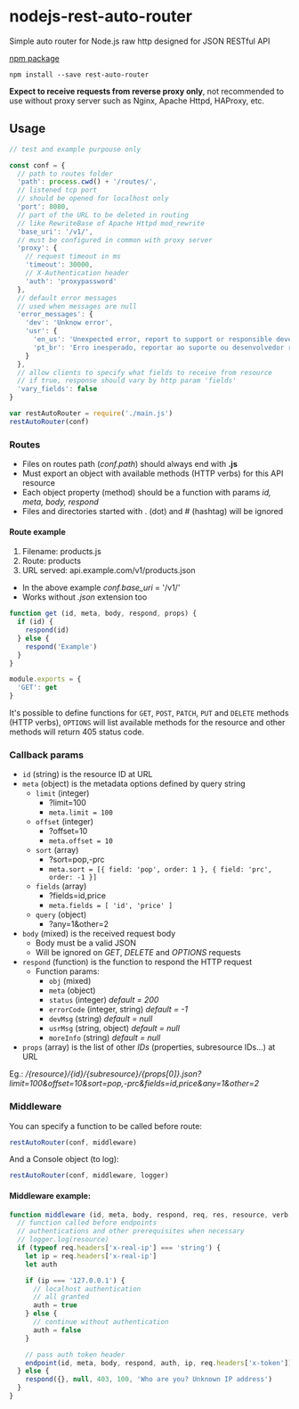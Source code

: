 # nodejs-rest-auto-router
Simple auto router for Node.js raw http designed for JSON RESTful API

<a href="https://www.npmjs.com/package/rest-auto-router" target="_blank">npm package</a>
```
npm install --save rest-auto-router
```

**Expect to receive requests from reverse proxy only**,
not recommended to use without proxy server such as Nginx, Apache Httpd, HAProxy, etc.

## Usage

```javascript
// test and example purpouse only

const conf = {
  // path to routes folder
  'path': process.cwd() + '/routes/',
  // listened tcp port
  // should be opened for localhost only
  'port': 8080,
  // part of the URL to be deleted in routing
  // like RewriteBase of Apache Httpd mod_rewrite
  'base_uri': '/v1/',
  // must be configured in common with proxy server
  'proxy': {
    // request timeout in ms
    'timeout': 30000,
    // X-Authentication header
    'auth': 'proxypassword'
  },
  // default error messages
  // used when messages are null
  'error_messages': {
    'dev': 'Unknow error',
    'usr': {
      'en_us': 'Unexpected error, report to support or responsible developer',
      'pt_br': 'Erro inesperado, reportar ao suporte ou desenvolvedor responsável'
    }
  },
  // allow clients to specify what fields to receive from resource
  // if true, response should vary by http param 'fields'
  'vary_fields': false
}

var restAutoRouter = require('./main.js')
restAutoRouter(conf)
```

### Routes

* Files on routes path (*conf.path*) should always end with **.js**
* Must export an object with available methods (HTTP verbs) for this API resource
* Each object property (method) should be a function with params *id, meta, body, respond*
* Files and directories started with . (dot) and # (hashtag) will be ignored

#### Route example

1. Filename: products.js
2. Route: products
3. URL served: api.example.com/v1/products.json
+ In the above example *conf.base_uri* = '/v1/'
+ Works without *.json* extension too

```javascript
function get (id, meta, body, respond, props) {
  if (id) {
    respond(id)
  } else {
    respond('Example')
  }
}

module.exports = {
  'GET': get
}
```

It's possible to define functions for
`GET`, `POST`, `PATCH`, `PUT` and `DELETE`
methods (HTTP verbs), `OPTIONS` will list available methods for the resource
and other methods will return 405 status code.

### Callback params

* `id` (string) is the resource ID at URL
* `meta` (object) is the metadata options defined by query string
    + `limit` (integer)
        - ?limit=100
        - `meta.limit = 100`
    + `offset` (integer)
        - ?offset=10
        - `meta.offset = 10`
    + `sort` (array)
        - ?sort=pop,-prc
        - `meta.sort = [{ field: 'pop', order: 1 }, { field: 'prc', order: -1 }]`
    + `fields` (array)
        - ?fields=id,price
        - `meta.fields = [ 'id', 'price' ]`
    + `query` (object)
        - ?any=1&other=2
* `body` (mixed) is the received request body
    + Body must be a valid JSON
    + Will be ignored on *GET*, *DELETE* and *OPTIONS* requests
* `respond` (function) is the function to respond the HTTP request
    + Function params:
        - `obj` (mixed)
        - `meta` (object)
        - `status` (integer) *default = 200*
        - `errorCode` (integer, string) *default = -1*
        - `devMsg` (string) *default = null*
        - `usrMsg` (string, object) *default = null*
        - `moreInfo` (string) *default = null*
* `props` (array) is the list of other *IDs* (properties, subresource IDs...) at URL

Eg.: */{resource}/{id}/{subresource}/{props[0]}.json?limit=100&offset=10&sort=pop,-prc&fields=id,price&any=1&other=2*

### Middleware

You can specify a function to be called before route:

```javascript
restAutoRouter(conf, middleware)
```

And a Console object (to log):

```javascript
restAutoRouter(conf, middleware, logger)
```

#### Middleware example:

```javascript
function middleware (id, meta, body, respond, req, res, resource, verb, endpoint) {
  // function called before endpoints
  // authentications and other prerequisites when necessary
  // logger.log(resource)
  if (typeof req.headers['x-real-ip'] === 'string') {
    let ip = req.headers['x-real-ip']
    let auth

    if (ip === '127.0.0.1') {
      // localhost authentication
      // all granted
      auth = true
    } else {
      // continue without authentication
      auth = false
    }

    // pass auth token header
    endpoint(id, meta, body, respond, auth, ip, req.headers['x-token'])
  } else {
    respond({}, null, 403, 100, 'Who are you? Unknown IP address')
  }
}
```
